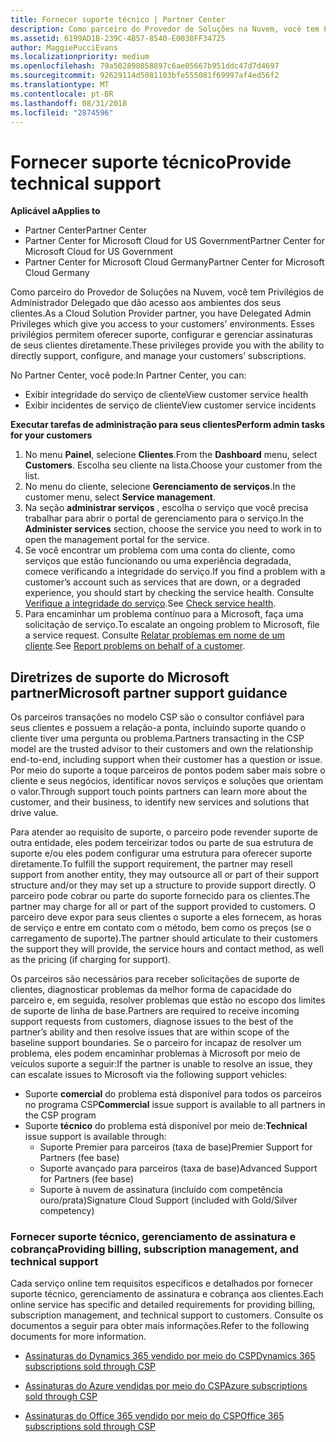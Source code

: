 ```yaml
---
title: Fornecer suporte técnico | Partner Center
description: Como parceiro do Provedor de Soluções na Nuvem, você tem Privilégios de Administrador Delegado que dão acesso aos ambientes dos seus clientes.
ms.assetid: 6199AD1B-239C-4B57-8540-E0038FF34725
author: MaggiePucciEvans
ms.localizationpriority: medium
ms.openlocfilehash: 79a502898058897c6ae05667b951ddc47d7d4697
ms.sourcegitcommit: 92629114d5081103bfe555081f69997af4ed56f2
ms.translationtype: MT
ms.contentlocale: pt-BR
ms.lasthandoff: 08/31/2018
ms.locfileid: "2874596"
---
```

# <a name="provide-technical-support"></a><span data-ttu-id="a77ae-103">Fornecer suporte técnico</span><span class="sxs-lookup"><span data-stu-id="a77ae-103">Provide technical support</span></span>

**<span data-ttu-id="a77ae-104">Aplicável a</span><span class="sxs-lookup"><span data-stu-id="a77ae-104">Applies to</span></span>**

-  <span data-ttu-id="a77ae-105">Partner Center</span><span class="sxs-lookup"><span data-stu-id="a77ae-105">Partner Center</span></span>
-  <span data-ttu-id="a77ae-106">Partner Center for Microsoft Cloud for US Government</span><span class="sxs-lookup"><span data-stu-id="a77ae-106">Partner Center for Microsoft Cloud for US Government</span></span>
-  <span data-ttu-id="a77ae-107">Partner Center for Microsoft Cloud Germany</span><span class="sxs-lookup"><span data-stu-id="a77ae-107">Partner Center for Microsoft Cloud Germany</span></span>

<span data-ttu-id="a77ae-108">Como parceiro do Provedor de Soluções na Nuvem, você tem Privilégios de Administrador Delegado que dão acesso aos ambientes dos seus clientes.</span><span class="sxs-lookup"><span data-stu-id="a77ae-108">As a Cloud Solution Provider partner, you have Delegated Admin Privileges which give you access to your customers' environments.</span></span> <span data-ttu-id="a77ae-109">Esses privilégios permitem oferecer suporte, configurar e gerenciar assinaturas de seus clientes diretamente.</span><span class="sxs-lookup"><span data-stu-id="a77ae-109">These privileges provide you with the ability to directly support, configure, and manage your customers’ subscriptions.</span></span>

<span data-ttu-id="a77ae-110">No Partner Center, você pode:</span><span class="sxs-lookup"><span data-stu-id="a77ae-110">In Partner Center, you can:</span></span>

-   <span data-ttu-id="a77ae-111">Exibir integridade do serviço de cliente</span><span class="sxs-lookup"><span data-stu-id="a77ae-111">View customer service health</span></span>
-   <span data-ttu-id="a77ae-112">Exibir incidentes de serviço de cliente</span><span class="sxs-lookup"><span data-stu-id="a77ae-112">View customer service incidents</span></span>

**<span data-ttu-id="a77ae-113">Executar tarefas de administração para seus clientes</span><span class="sxs-lookup"><span data-stu-id="a77ae-113">Perform admin tasks for your customers</span></span>**

1.  <span data-ttu-id="a77ae-114">No menu **Painel**, selecione **Clientes**.</span><span class="sxs-lookup"><span data-stu-id="a77ae-114">From the **Dashboard** menu, select **Customers**.</span></span> <span data-ttu-id="a77ae-115">Escolha seu cliente na lista.</span><span class="sxs-lookup"><span data-stu-id="a77ae-115">Choose your customer from the list.</span></span>
2.  <span data-ttu-id="a77ae-116">No menu do cliente, selecione **Gerenciamento de serviços**.</span><span class="sxs-lookup"><span data-stu-id="a77ae-116">In the customer menu, select **Service management**.</span></span>
3.  <span data-ttu-id="a77ae-117">Na seção **administrar serviços** , escolha o serviço que você precisa trabalhar para abrir o portal de gerenciamento para o serviço.</span><span class="sxs-lookup"><span data-stu-id="a77ae-117">In the **Administer services** section, choose the service you need to work in to open the management portal for the service.</span></span>
4.  <span data-ttu-id="a77ae-118">Se você encontrar um problema com uma conta do cliente, como serviços que estão funcionando ou uma experiência degradada, comece verificando a integridade do serviço.</span><span class="sxs-lookup"><span data-stu-id="a77ae-118">If you find a problem with a customer’s account such as services that are down, or a degraded experience, you should start by checking the service health.</span></span> <span data-ttu-id="a77ae-119">Consulte [Verifique a integridade do serviço](check-service-health.md).</span><span class="sxs-lookup"><span data-stu-id="a77ae-119">See [Check service health](check-service-health.md).</span></span>
5.  <span data-ttu-id="a77ae-120">Para encaminhar um problema contínuo para a Microsoft, faça uma solicitação de serviço.</span><span class="sxs-lookup"><span data-stu-id="a77ae-120">To escalate an ongoing problem to Microsoft, file a service request.</span></span> <span data-ttu-id="a77ae-121">Consulte [Relatar problemas em nome de um cliente](report-problems-on-behalf-of-a-customer.md).</span><span class="sxs-lookup"><span data-stu-id="a77ae-121">See [Report problems on behalf of a customer](report-problems-on-behalf-of-a-customer.md).</span></span>

 
## <a name="microsoft-partner-support-guidance"></a><span data-ttu-id="a77ae-122">Diretrizes de suporte do Microsoft partner</span><span class="sxs-lookup"><span data-stu-id="a77ae-122">Microsoft partner support guidance</span></span>

<span data-ttu-id="a77ae-123">Os parceiros transações no modelo CSP são o consultor confiável para seus clientes e possuem a relação-a ponta, incluindo suporte quando o cliente tiver uma pergunta ou problema.</span><span class="sxs-lookup"><span data-stu-id="a77ae-123">Partners transacting in the CSP model are the trusted advisor to their customers and own the relationship end-to-end, including support when their customer has a question or issue.</span></span> <span data-ttu-id="a77ae-124">Por meio do suporte a toque parceiros de pontos podem saber mais sobre o cliente e seus negócios, identificar novos serviços e soluções que orientam o valor.</span><span class="sxs-lookup"><span data-stu-id="a77ae-124">Through support touch points partners can learn more about the customer, and their business, to identify new services and solutions that drive value.</span></span>

<span data-ttu-id="a77ae-125">Para atender ao requisito de suporte, o parceiro pode revender suporte de outra entidade, eles podem terceirizar todos ou parte de sua estrutura de suporte e/ou eles podem configurar uma estrutura para oferecer suporte diretamente.</span><span class="sxs-lookup"><span data-stu-id="a77ae-125">To fulfill the support requirement, the partner may resell support from another entity, they may outsource all or part of their support structure and/or they may set up a structure to provide support directly.</span></span>  <span data-ttu-id="a77ae-126">O parceiro pode cobrar ou parte do suporte fornecido para os clientes.</span><span class="sxs-lookup"><span data-stu-id="a77ae-126">The partner may charge for all or part of the support provided to customers.</span></span> <span data-ttu-id="a77ae-127">O parceiro deve expor para seus clientes o suporte a eles fornecem, as horas de serviço e entre em contato com o método, bem como os preços (se o carregamento de suporte).</span><span class="sxs-lookup"><span data-stu-id="a77ae-127">The partner should articulate to their customers the support they will provide, the service hours and contact method, as well as the pricing (if charging for support).</span></span> 

<span data-ttu-id="a77ae-128">Os parceiros são necessários para receber solicitações de suporte de clientes, diagnosticar problemas da melhor forma de capacidade do parceiro e, em seguida, resolver problemas que estão no escopo dos limites de suporte de linha de base.</span><span class="sxs-lookup"><span data-stu-id="a77ae-128">Partners are required to receive incoming support requests from customers, diagnose issues to the best of the partner’s ability and then resolve issues that are within scope of the baseline support boundaries.</span></span> <span data-ttu-id="a77ae-129">Se o parceiro for incapaz de resolver um problema, eles podem encaminhar problemas à Microsoft por meio de veículos suporte a seguir:</span><span class="sxs-lookup"><span data-stu-id="a77ae-129">If the partner is unable to resolve an issue, they can escalate issues to Microsoft via the following support vehicles:</span></span>

- <span data-ttu-id="a77ae-130">Suporte **comercial** do problema está disponível para todos os parceiros no programa CSP</span><span class="sxs-lookup"><span data-stu-id="a77ae-130">**Commercial** issue support is available to all partners in the CSP program</span></span>
-   <span data-ttu-id="a77ae-131">Suporte **técnico** do problema está disponível por meio de:</span><span class="sxs-lookup"><span data-stu-id="a77ae-131">**Technical** issue support is available through:</span></span>
    -   <span data-ttu-id="a77ae-132">Suporte Premier para parceiros (taxa de base)</span><span class="sxs-lookup"><span data-stu-id="a77ae-132">Premier Support for Partners (fee base)</span></span>
    -   <span data-ttu-id="a77ae-133">Suporte avançado para parceiros (taxa de base)</span><span class="sxs-lookup"><span data-stu-id="a77ae-133">Advanced Support for Partners (fee base)</span></span>
    -   <span data-ttu-id="a77ae-134">Suporte à nuvem de assinatura (incluído com competência ouro/prata)</span><span class="sxs-lookup"><span data-stu-id="a77ae-134">Signature Cloud Support (included with Gold/Silver competency)</span></span>

### <a name="providing-billing-subscription-management-and-technical-support"></a><span data-ttu-id="a77ae-135">Fornecer suporte técnico, gerenciamento de assinatura e cobrança</span><span class="sxs-lookup"><span data-stu-id="a77ae-135">Providing billing, subscription management, and technical support</span></span> 

<span data-ttu-id="a77ae-136">Cada serviço online tem requisitos específicos e detalhados por fornecer suporte técnico, gerenciamento de assinatura e cobrança aos clientes.</span><span class="sxs-lookup"><span data-stu-id="a77ae-136">Each online service has specific and detailed requirements for providing billing, subscription management, and technical support to customers.</span></span> <span data-ttu-id="a77ae-137">Consulte os documentos a seguir para obter mais informações.</span><span class="sxs-lookup"><span data-stu-id="a77ae-137">Refer to the following documents for more information.</span></span>

-   [<span data-ttu-id="a77ae-138">Assinaturas do Dynamics 365 vendido por meio do CSP</span><span class="sxs-lookup"><span data-stu-id="a77ae-138">Dynamics 365 subscriptions sold through CSP</span></span>](https://www.microsoftpartnercommunity.com/t5/CSP/Microsoft-Partner-Support-Guidance/m-p/5262#M30)

-   [<span data-ttu-id="a77ae-139">Assinaturas do Azure vendidas por meio do CSP</span><span class="sxs-lookup"><span data-stu-id="a77ae-139">Azure subscriptions sold through CSP</span></span>](https://www.microsoftpartnercommunity.com/t5/CSP/Microsoft-Partner-Support-Guidance/m-p/5263#M31)

-   [<span data-ttu-id="a77ae-140">Assinaturas do Office 365 vendido por meio do CSP</span><span class="sxs-lookup"><span data-stu-id="a77ae-140">Office 365 subscriptions sold through CSP</span></span>](https://www.microsoftpartnercommunity.com/t5/CSP/Microsoft-Partner-Support-Guidance/m-p/5264#M32)
 



